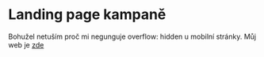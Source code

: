 # Landing page kampaně
Bohužel netuším proč mi negunguje overflow: hidden u mobilní stránky.
Můj web je [zde](https://pslib-cz.github.io/2022l4web-promotion-project-DavidPospisil/)